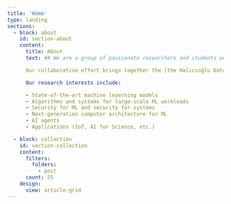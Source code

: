 ```yaml
---
title: 'Home'
type: landing
sections:
  - block: about
    id: section-about
    content:
      title: About
      text: ## We are a group of passionate researchers and students working at the intersection of machine learning and systems at UCSD.

      Our collaborative effort brings together the [the Halıcıoğlu Data Science Institute](https://datascience.ucsd.edu/) and [the Computer Science and Engineering Department](https://cse.ucsd.edu/) at [the University of California, San Diego](https://ucsd.edu/). We host a series of events including biweekly seminars and reading groups at HDSI and we invite interested students and faculty members to join!

      Our research interests include:

      - State-of-the-art machine leaerning models
      - Algorithms and systems for large-scale ML workloads
      - Security for ML and security for systems
      - Next-generation computer architecture for ML
      - AI agents
      - Applications (IoT, AI for Science, etc.)

  - block: collection
    id: section-collection
    content:
      filters:
        folders:
          - post
      count: 25
    design:
      view: article-grid
---
```

